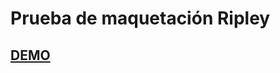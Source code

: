 # Prueba de maquetación Ripley

## [DEMO](https://catalinafgh.github.io/Ripley-Test/Prueba_Front-End/src/)
